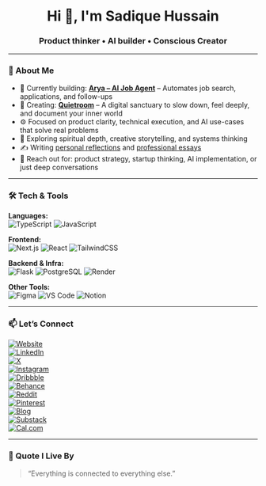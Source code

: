 <h1 align="center">Hi 👋, I'm Sadique Hussain</h1>
<h3 align="center">Product thinker • AI builder • Conscious Creator</h3>


---

### 🧠 About Me

- 🤖 Currently building: **[Arya – AI Job Agent](https://agent.mentoria.com)** – Automates job search, applications, and follow-ups  
- 🌙 Creating: **[Quietroom](https://room.sadique.co)** – A digital sanctuary to slow down, feel deeply, and document your inner world  
- ⚙️ Focused on product clarity, technical execution, and AI use-cases that solve real problems  
- 🌿 Exploring spiritual depth, creative storytelling, and systems thinking  
- ✍️ Writing [personal reflections](https://tale.beehiiv.com/) and [professional essays](https://designbysadique.substack.com/)  
- 💬 Reach out for: product strategy, startup thinking, AI implementation, or just deep conversations



---

### 🛠️ Tech & Tools

**Languages:**  
![TypeScript](https://img.shields.io/badge/TypeScript-3178C6?logo=typescript&logoColor=white) ![JavaScript](https://img.shields.io/badge/JavaScript-F7DF1E?logo=javascript&logoColor=black)

**Frontend:**  
![Next.js](https://img.shields.io/badge/Next.js-black?logo=next.js) ![React](https://img.shields.io/badge/React-20232A?logo=react&logoColor=61DAFB) ![TailwindCSS](https://img.shields.io/badge/TailwindCSS-38B2AC?logo=tailwind-css&logoColor=white)

**Backend & Infra:**  
![Flask](https://img.shields.io/badge/Flask-000?logo=flask&logoColor=white) ![PostgreSQL](https://img.shields.io/badge/PostgreSQL-4169E1?logo=postgresql&logoColor=white) ![Render](https://img.shields.io/badge/Render-00979D?logo=render&logoColor=white)

**Other Tools:**  
![Figma](https://img.shields.io/badge/Figma-F24E1E?logo=figma&logoColor=white) ![VS Code](https://img.shields.io/badge/VSCode-007ACC?logo=visual-studio-code&logoColor=white) ![Notion](https://img.shields.io/badge/Notion-black?logo=notion&logoColor=white)

---

### 📫 Let’s Connect

[![Website](https://img.shields.io/badge/Website-sadique.co-000?style=flat&logo=vercel&logoColor=white)](https://sadique.co)  
[![LinkedIn](https://img.shields.io/badge/LinkedIn-sadiqueh-blue?logo=linkedin&logoColor=white)](https://www.linkedin.com/in/sadiqueh/)  
[![X](https://img.shields.io/badge/X-SadiqueXo-black?logo=x&logoColor=white)](https://x.com/SadiqueXo)  
[![Instagram](https://img.shields.io/badge/Instagram-heyysadique-E4405F?logo=instagram&logoColor=white)](https://www.instagram.com/heyysadique/)  
[![Dribbble](https://img.shields.io/badge/Dribbble-designbysadique-EA4C89?logo=dribbble&logoColor=white)](https://dribbble.com/designbysadique)  
[![Behance](https://img.shields.io/badge/Behance-sadiquehussain-1769FF?logo=behance&logoColor=white)](https://www.behance.net/sadiquehussain)  
[![Reddit](https://img.shields.io/badge/Reddit-sadiqueb-FF4500?logo=reddit&logoColor=white)](https://www.reddit.com/user/sadiqueb)  
[![Pinterest](https://img.shields.io/badge/Pinterest-notsadique-BD081C?logo=pinterest&logoColor=white)](https://in.pinterest.com/notsadique/)  
[![Blog](https://img.shields.io/badge/Beehiiv-Personal-grey?logo=rss&logoColor=white)](https://tale.beehiiv.com/)  
[![Substack](https://img.shields.io/badge/Substack-Productivity%20Supernova-orange?logo=substack&logoColor=white)](https://designbysadique.substack.com/)  
[![Cal.com](https://img.shields.io/badge/Book%20a%20chat%20→-sadique-0A0A0A?logo=cal.com&logoColor=white)](https://cal.com/sadique/quick-chat-with-sadique)

---

### 🧘 Quote I Live By

> “Everything is connected to everything else.”
